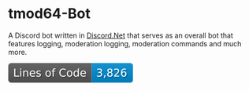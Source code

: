 # tmod64-Bot
A Discord bot written in [Discord.Net](https://github.com/discord-net/Discord.Net) that serves as an overall bot that features logging, moderation logging, moderation commands and much more.

![Badge](https://github.com/TheStachelfisch/tmod64-Bot/blob/badges/badge.svg)
